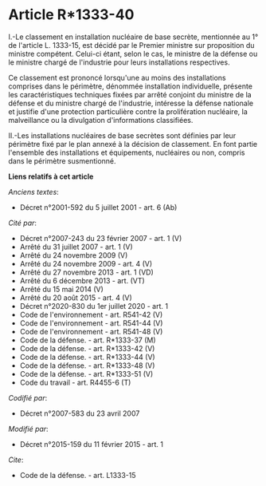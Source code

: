 # Article R*1333-40

I.-Le classement en installation nucléaire de base secrète, mentionnée au 1° de l'article L. 1333-15, est décidé par le
Premier ministre sur proposition du ministre compétent. Celui-ci étant, selon le cas, le ministre de la défense ou le
ministre chargé de l'industrie pour leurs installations respectives. 

Ce classement est prononcé lorsqu'une au moins des installations comprises dans le périmètre, dénommée installation
individuelle, présente les caractéristiques techniques fixées par arrêté conjoint du ministre de la défense et du ministre
chargé de l'industrie, intéresse la défense nationale et justifie d'une protection particulière contre la prolifération
nucléaire, la malveillance ou la divulgation d'informations classifiées. 

II.-Les installations nucléaires de base secrètes sont définies par leur périmètre fixé par le plan annexé à la décision de
classement. En font partie l'ensemble des installations et équipements, nucléaires ou non, compris dans le périmètre
susmentionné.

**Liens relatifs à cet article**

_Anciens textes_:

  - Décret n°2001-592 du 5 juillet 2001 - art. 6 (Ab)

_Cité par_:

  - Décret n°2007-243 du 23 février 2007 - art. 1 (V)
  - Arrêté du 31 juillet 2007 - art. 1 (V)
  - Arrêté du 24 novembre 2009 (V)
  - Arrêté du 24 novembre 2009 - art. 4 (V)
  - Arrêté du 27 novembre 2013 - art. 1 (VD)
  - Arrêté du 6 décembre 2013 - art. (VT)
  - Arrêté du 15 mai 2014 (V)
  - Arrêté du 20 août 2015 - art. 4 (V)
  - Décret n°2020-830 du 1er juillet 2020 - art. 1
  - Code de l'environnement - art. R541-42 (V)
  - Code de l'environnement - art. R541-44 (V)
  - Code de l'environnement - art. R541-48 (V)
  - Code de la défense. - art. R*1333-37 (M)
  - Code de la défense. - art. R*1333-42 (V)
  - Code de la défense. - art. R*1333-44 (V)
  - Code de la défense. - art. R*1333-48 (V)
  - Code de la défense. - art. R*1333-51 (V)
  - Code du travail - art. R4455-6 (T)

_Codifié par_:

  - Décret n°2007-583 du 23 avril 2007

_Modifié par_:

  - Décret n°2015-159 du 11 février 2015 - art. 1

_Cite_:

  - Code de la défense. - art. L1333-15
